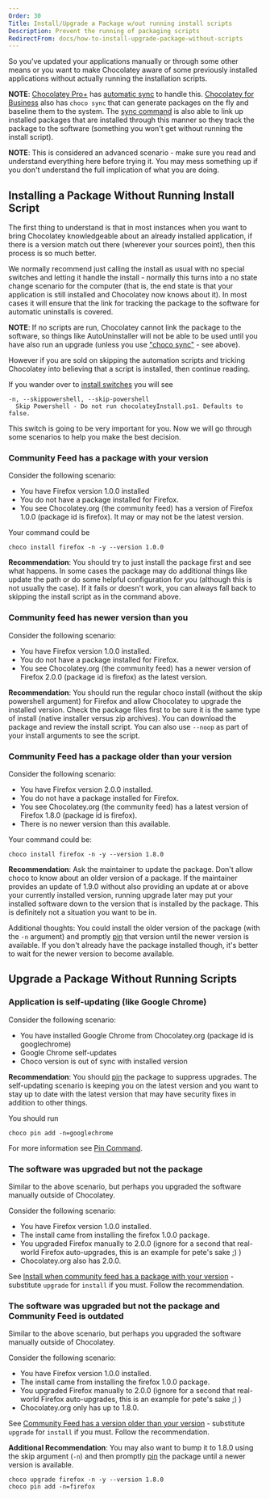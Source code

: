 ```yaml
---
Order: 30
Title: Install/Upgrade a Package w/out running install scripts
Description: Prevent the running of packaging scripts
RedirectFrom: docs/how-to-install-upgrade-package-without-scripts
---
```


So you've updated your applications manually or through some other means or you want to make Chocolatey aware of some previously installed applications without actually running the installation scripts.

**NOTE**: [Chocolatey Pro+](https://chocolatey.org/compare) has [automatic sync](../../features/package-synchronization) to handle this. [Chocolatey for Business](https://chocolatey.org/compare) also has `choco sync` that can generate packages on the fly and baseline them to the system. The [sync command](../../features/package-synchronization) is also able to link up installed packages that are installed through this manner so they track the package to the software (something you won't get without running the install script).

**NOTE**: This is considered an advanced scenario - make sure you read and understand everything here before trying it. You may mess something up if you don't understand the full implication of what you are doing.

## Installing a Package Without Running Install Script

The first thing to understand is that in most instances when you want to bring Chocolatey knowledgeable about an already installed application, if there is a version match out there (wherever your sources point), then this process is so much better.

We normally recommend just calling the install as usual with no special switches and letting it handle the install - normally this turns into a no state change scenario for the computer (that is, the end state is that your application is still installed and Chocolatey now knows about it). In most cases it will ensure that the link for tracking the package to the software for automatic uninstalls is covered.

**NOTE**: If no scripts are run, Chocolatey cannot link the package to the software, so things like AutoUninstaller will not be able to be used until you have also run an upgrade (unless you use ["choco sync"](../../features/package-synchronization) - see above).

However if you are sold on skipping the automation scripts and tricking Chocolatey into believing that a script is installed, then continue reading.

If you wander over to [install switches](../../chocolatey-cli/commands/install#options-and-switches) you will see

~~~
-n, --skippowershell, --skip-powershell
  Skip Powershell - Do not run chocolateyInstall.ps1. Defaults to false.
~~~

This switch is going to be very important for you. Now we will go through some scenarios to help you make the best decision.

### Community Feed has a package with your version

Consider the following scenario:

* You have Firefox version 1.0.0 installed
* You do not have a package installed for Firefox.
* You see Chocolatey.org (the community feed) has a version of Firefox 1.0.0 (package id is firefox). It may or may not be the latest version.

Your command could be

`choco install firefox -n -y --version 1.0.0`

**Recommendation**: You should try to just install the package first and see what happens. In some cases the package may do additional things like update the path or do some helpful configuration for you (although this is not usually the case). If it fails or doesn't work, you can always fall back to skipping the install script as in the command above.

### Community feed has newer version than you

Consider the following scenario:

* You have Firefox version 1.0.0 installed.
* You do not have a package installed for Firefox.
* You see Chocolatey.org (the community feed) has a newer version of Firefox 2.0.0 (package id is firefox) as the latest version.

**Recommendation**: You should run the regular choco install (without the skip powershell argument) for Firefox and allow Chocolatey to upgrade the installed version. Check the package files first to be sure it is the same type of install (native installer versus zip archives). You can download the package and review the install script. You can also use `--noop` as part of your install arguments to see the script.

### Community Feed has a package older than your version

Consider the following scenario:

* You have Firefox version 2.0.0 installed.
* You do not have a package installed for Firefox.
* You see Chocolatey.org (the community feed) has a latest version of Firefox 1.8.0 (package id is firefox).
* There is no newer version than this available.

Your command could be:

`choco install firefox -n -y --version 1.8.0`

**Recommendation**: Ask the maintainer to update the package. Don't allow choco to know about an older version of a package. If the maintainer provides an update of 1.9.0 without also providing an update at or above your currently installed version, running upgrade later may put your installed software down to the version that is installed by the package. This is definitely not a situation you want to be in.

Additional thoughts: You could install the older version of the package (with the `-n` argument) and promptly [pin](../../chocolatey-cli/commands/pin) that version until the newer version is available. If you don't already have the package installed though, it's better to wait for the newer version to become available.

## Upgrade a Package Without Running Scripts

### Application is self-updating (like Google Chrome)

Consider the following scenario:

* You have installed Google Chrome from Chocolatey.org (package id is googlechrome)
* Google Chrome self-updates
* Choco version is out of sync with installed version

**Recommendation**: You should [pin](../../chocolatey-cli/commands/pin) the package to suppress upgrades. The self-updating scenario is keeping you on the latest version and you want to stay up to date with the latest version that may have security fixes in addition to other things.

You should run

`choco pin add -n=googlechrome`

For more information see [Pin Command](../../chocolatey-cli/commands/pin).

### The software was upgraded but not the package

Similar to the above scenario, but perhaps you upgraded the software manually outside of Chocolatey.

Consider the following scenario:

* You have Firefox version 1.0.0 installed.
* The install came from installing the firefox 1.0.0 package.
* You upgraded Firefox manually to 2.0.0 (ignore for a second that real-world Firefox auto-upgrades, this is an example for pete's sake ;) )
* Chocolatey.org also has 2.0.0.

See [Install when community feed has a package with your version](#community-feed-has-a-package-with-your-version) - substitute `upgrade` for `install` if you must. Follow the recommendation.

### The software was upgraded but not the package and Community Feed is outdated

Similar to the above scenario, but perhaps you upgraded the software manually outside of Chocolatey.

Consider the following scenario:

* You have Firefox version 1.0.0 installed.
* The install came from installing the firefox 1.0.0 package.
* You upgraded Firefox manually to 2.0.0 (ignore for a second that real-world Firefox auto-upgrades, this is an example for pete's sake ;) )
* Chocolatey.org only has up to 1.8.0.

See [Community Feed has a version older than your version](#community-feed-has-a-package-older-than-your-version) - substitute `upgrade` for `install` if you must. Follow the recommendation.

**Additional Recommendation**: You may also want to bump it to 1.8.0 using the skip argument (`-n`) and then promptly [pin](../../chocolatey-cli/commands/pin) the package until a newer version is available.

~~~
choco upgrade firefox -n -y --version 1.8.0
choco pin add -n=firefox
~~~
